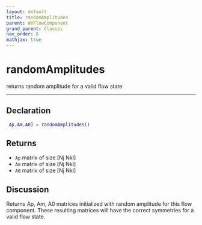 ```yaml
---
layout: default
title: randomAmplitudes
parent: WVFlowComponent
grand_parent: Classes
nav_order: 8
mathjax: true
---
```


#  randomAmplitudes

returns random amplitude for a valid flow state


---

## Declaration
```matlab
 Ap,Am,A0] = randomAmplitudes()
```
## Returns
+ `Ap`  matrix of size [Nj Nkl]
+ `Am`  matrix of size [Nj Nkl]
+ `A0`  matrix of size [Nj Nkl]

## Discussion

  Returns Ap, Am, A0 matrices initialized with random amplitude
  for this flow component. These resulting matrices will have
  the correct symmetries for a valid flow state. 
 
          
